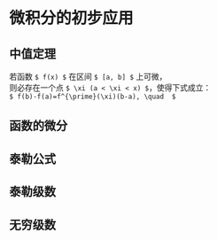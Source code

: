 # 微积分的初步应用

		
## 中值定理

若函数 `$ f(x) $` 在区间 `$ [a, b] $` 上可微，  
则必存在一个点 `$ \xi (a < \xi < x) $`，使得下式成立：  
`$ f(b)-f(a)=f^{\prime}(\xi)(b-a), \quad  $`

		
## 函数的微分

		
## 泰勒公式

		
## 泰勒级数

		
## 无穷级数

